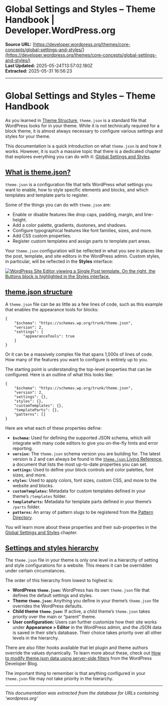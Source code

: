 # Global Settings and Styles – Theme Handbook | Developer.WordPress.org

**Source URL:** [https://developer.wordpress.org/themes/core-concepts/global-settings-and-styles/](https://developer.wordpress.org/themes/core-concepts/global-settings-and-styles/)  
**Last Updated:** 2025-05-24T13:57:02.180Z  
**Extracted:** 2025-05-31 16:56:23

---

# Global Settings and Styles – Theme Handbook

As you learned in [Theme Structure](https://developer.wordpress.org/themes/core-concepts/theme-structure/), `theme.json` is a standard file that WordPress looks for in your theme. While it is not technically required for a block theme, it is almost always necessary to configure various settings and styles for your theme.

This documentation is a quick introduction on what `theme.json` is and how it works. However, it is such a massive topic that there is a dedicated chapter that explores everything you can do with it: [Global Settings and Styles](https://developer.wordpress.org/themes/global-settings-and-styles/).

## [What is theme.json?](#what-is-theme-json)

`theme.json` is a configuration file that tells WordPress what settings you want to enable, how to style specific elements and blocks, and which templates and template parts to register.

Some of the things you can do with `theme.json` are:

*   Enable or disable features like drop caps, padding, margin, and line-height.
*   Add a color palette, gradients, duotones, and shadows.
*   Configure typographical features like font families, sizes, and more.
*   Add CSS custom properties.
*   Register custom templates and assign parts to template part areas.

Your `theme.json` configuration will be reflected in what you see in places like the post, template, and site editors in the WordPress admin. Custom styles, in particular, will be reflected in the **Styles** interface:

[![WordPress Site Editor viewing a Single Post template. On the right, the Buttons block is highlighted in the Styles interface.](https://i0.wp.com/developer.wordpress.org/files/2023/11/global-styles-site-editor.jpg?resize=2048%2C1066&ssl=1)](https://i0.wp.com/developer.wordpress.org/files/2023/11/global-styles-site-editor.jpg?ssl=1)

## [theme.json structure](#theme-json-structure)

A `theme.json` file can be as little as a few lines of code, such as this example that enables the appearance tools for blocks:

```
{
	"$schema": "https://schemas.wp.org/trunk/theme.json",
	"version": 2,
	"settings": {
		"appearanceTools": true
	}
}
```

Or it can be a massively complex file that spans 1,000s of lines of code. How many of the features you want to configure is entirely up to you.

The starting point is understanding the top-level properties that can be configured. Here is an outline of what this looks like:

```
{
	"$schema": "https://schemas.wp.org/trunk/theme.json",
	"version": 2,
	"settings": {},
	"styles": {},
	"customTemplates": {},
	"templateParts": {},
	"patterns": []
}
```

Here are what each of these properties define:

*   **`$schema`:** Used for defining the supported JSON schema, which will integrate with many code editors to give you on-the-fly hints and error reporting.
*   **`version`:** The `theme.json` schema version you are building for. The latest version is 2 and can always be found in the [`theme.json` Living Reference](https://developer.wordpress.org/block-editor/reference-guides/theme-json-reference/theme-json-living/), a document that lists the most up-to-date properties you can set.
*   **`settings`:** Used to define your block controls and color palettes, font sizes, and more.
*   **`styles`:** Used to apply colors, font sizes, custom CSS, and more to the website and blocks.
*   **`customTemplates`:** Metadata for custom templates defined in your theme’s `/templates` folder.
*   **`templateParts`:** Metadata for template parts defined in your theme’s  `/parts` folder.
*   **`patterns`:** An array of pattern slugs to be registered from the [Pattern Directory](https://wordpress.org/patterns/).

You will learn more about these properties and their sub-properties in the [Global Settings and Styles](https://developer.wordpress.org/themes/global-settings-and-styles/) chapter.

## [Settings and styles hierarchy](#settings-and-styles-hierarchy)

The `theme.json` file in your theme is only one level in a hierarchy of setting and style configurations for a website. This means it can be overridden under certain circumstances.

The order of this hierarchy from lowest to highest is:

*   **WordPress `theme.json`:** WordPress has its own `theme.json` file that defines the default settings and styles.
*   **Theme `theme.json`:** Anything you define in your theme’s `theme.json` file overrides the WordPress defaults.
*   **Child theme `theme.json`:** If active, a child theme’s `theme.json` takes priority over the main or “parent” theme.
*   **User configuration:** Users can further customize how their site works under **Appearance > Editor** in the WordPress admin, and the JSON data is saved in their site’s database. Their choice takes priority over all other levels in the hierarchy.

There are also filter hooks available that let plugin and theme authors override the values dynamically. To learn more about these, check out [How to modify theme.json data using server-side filters](https://developer.wordpress.org/news/2023/07/how-to-modify-theme-json-data-using-server-side-filters/) from the WordPress Developer Blog.

The important thing to remember is that anything configured in your `theme.json` file may not take priority in the hierarchy.

---

*This documentation was extracted from the database for URLs containing 'wordpress.org'*
